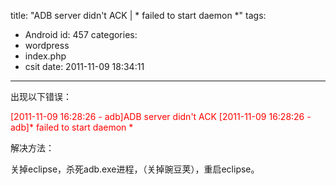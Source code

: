 title: "ADB server didn't ACK | * failed to start daemon *"
tags:
  - Android
id: 457
categories:
  - wordpress
  - index.php
  - csit
date: 2011-11-09 18:34:11
---

出现以下错误：

<span style="color: #ff0000;">[2011-11-09 16:28:26 - adb]ADB server didn't ACK</span>
<span style="color: #ff0000;"> [2011-11-09 16:28:26 - adb]* failed to start daemon *</span>

解决方法：

关掉eclipse，杀死adb.exe进程，（关掉豌豆荚），重启eclipse。